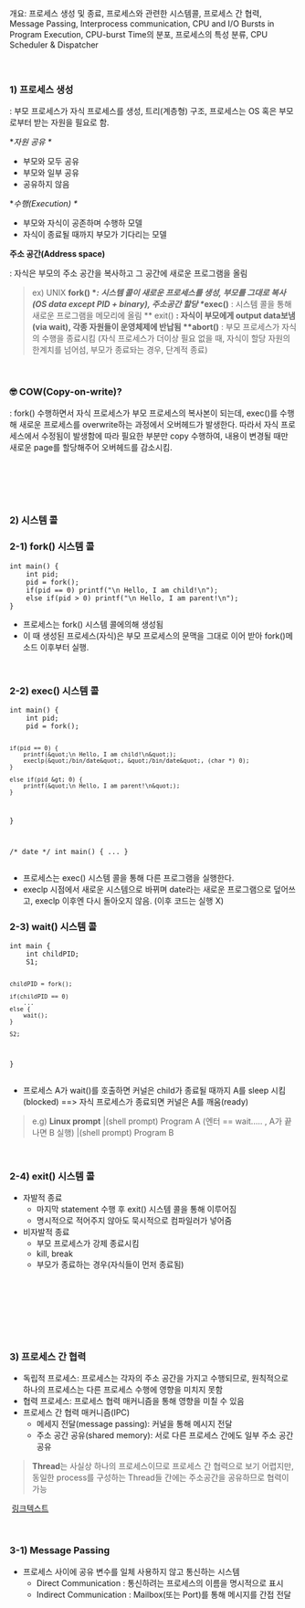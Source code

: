 <p>개요: 프로세스 생성 및 종료, 프로세스와 관련한 시스템콜, 프로세스 간 협력, Message Passing, Interprocess communication, CPU and I/O Bursts in Program Execution, CPU-burst Time의 분포, 프로세스의 특성 분류, CPU Scheduler &amp; Dispatcher
<br />
<br />
<br /></p>
<h3 id="1-프로세스-생성">1) 프로세스 생성</h3>
<p>: 부모 프로세스가 자식 프로세스를 생성, 트리(계층형) 구조, 프로세스는 OS 혹은 부모로부터 받는 자원을 필요로 함.
<br /></p>
<p> *<em>자원 공유  *</em></p>
<ul>
<li>부모와 모두 공유</li>
<li>부모와 일부 공유</li>
<li>공유하지 않음<br />

</li>
</ul>
<p>*<em>수행(Execution) *</em></p>
<ul>
<li>부모와 자식이 공존하며 수행하 모델</li>
<li>자식이 종료될 때까지 부모가 기다리는 모델<br />

</li>
</ul>
<p><strong>주소 공간(Address space)</strong></p>
<p>: 자식은 부모의 주소 공간을 복사하고 그 공간에 새로운 프로그램을 올림</p>
<blockquote>
<p>ex) UNIX
 <strong>fork() *<em>: 시스템 콜이 새로운 프로세스를 생성, 부모를 그대로 복사(OS data except PID + binary), 주소공간 할당
 *</em>exec()</strong> : 시스템 콜을 통해 새로운 프로그램을 메모리에 올림
** exit() <strong>: 자식이 부모에게 output data보냄 (via wait), 각종 자원들이 운영체제에 반납됨
 **abort()</strong> : 부모 프로세스가 자식의 수행을 종료시킴 (자식 프로세스가 더이상 필요 없을 때, 자식이 할당 자원의 한계치를 넘어섬, 부모가 종료돠는 경우, 단계적 종료)</p>
</blockquote>
 <br />



<h3 id="🤓-cowcopy-on-write">🤓 COW(Copy-on-write)?</h3>
<p>: fork() 수행하면서 자식 프로세스가 부모 프로세스의 복사본이 되는데, exec()를 수행해 새로운 프로세스를 overwrite하는 과정에서 오버헤드가 발생한다.
 따라서 자식 프로세스에서 수정됨이 발생함에 따라 필요한 부분만 copy 수행하여, 내용이 변경될 때만 새로운 page를 할당해주어 오버헤드를 감소시킴.</p>
<p><br /><br /><br /><br /></p>
<h3 id="2-시스템-콜">2) 시스템 콜</h3>
<h3 id="2-1-fork-시스템-콜">2-1) fork() 시스템 콜</h3>
<pre><code class="language-c">int main() {
    int pid;
    pid = fork();
    if(pid == 0) printf(&quot;\n Hello, I am child!\n&quot;);
    else if(pid &gt; 0) printf(&quot;\n Hello, I am parent!\n&quot;);
}</code></pre>
<ul>
<li>프로세스는 fork() 시스템 콜에의해 생성됨</li>
<li>이 때 생성된 프로세스(자식)은 부모 프로세스의 문맥을 그대로 이어 받아 fork()메소드 이후부터 실행.</li>
</ul>
<br />

<h3 id="2-2-exec-시스템-콜">2-2) exec() 시스템 콜</h3>
<pre><code class="language-c">int main() {
    int pid;
    pid = fork();

    if(pid == 0) {
        printf(&quot;\n Hello, I am child!\n&quot;);
        execlp(&quot;/bin/date&quot;, &quot;/bin/date&quot;, (char *) 0);
    }

    else if(pid &gt; 0) {
        printf(&quot;\n Hello, I am parent!\n&quot;);
    }
}

/* date */
int main() {
    ...
}</code></pre>
<ul>
<li>프로세스는 exec() 시스템 콜을 통해 다른 프로그램을 실행한다. </li>
<li>execlp 시점에서 새로운 시스템으로 바뀌며 date라는 새로운 프로그램으로 덮어쓰고, execlp 이후엔 다시 돌아오지 않음. (이후 코드는 실행 X)<br />

</li>
</ul>
<h3 id="2-3-wait-시스템-콜">2-3) wait() 시스템 콜</h3>
<pre><code class="language-c">int main {
    int childPID;
    S1;

    childPID = fork();

    if(childPID == 0)
        ...
    else {
        wait();
    }

    S2;
}</code></pre>
<ul>
<li>프로세스 A가 wait()를 호출하면 커널은 child가 종료될 때까지 A를 sleep 시킴 (blocked) ==&gt; 자식 프로세스가 종료되면 커널은 A를 깨움(ready)<br />

</li>
</ul>
<blockquote>
<p>e.g) <strong>Linux prompt</strong>
|(shell prompt) Program A 
(엔터 == wait..... , A가 끝나면 B 실행)
|(shell prompt) Program B</p>
</blockquote>
<br />

<h3 id="2-4-exit-시스템-콜">2-4) exit() 시스템 콜</h3>
<ul>
<li>자발적 종료<ul>
<li>마지막 statement 수행 후 exit() 시스템 콜을 통해 이루어짐</li>
<li>명시적으로 적어주지 않아도 묵시적으로 컴파일러가 넣어줌</li>
</ul>
</li>
<li>비자발적 종료<ul>
<li>부모 프로세스가 강제 종료시킴</li>
<li>kill, break</li>
<li>부모가 종료하는 경우(자식들이 먼저 종료됨)</li>
</ul>
</li>
</ul>
<p><br /><br /><br /><br /><br /><br /></p>
<h3 id="3-프로세스-간-협력">3) 프로세스 간 협력</h3>
<ul>
<li>독립적 프로세스: 프로세스는 각자의 주소 공간을 가지고 수행되므로, 원칙적으로 하나의 프로세스는 다른 프로세스 수행에 영향을 미치지 못함</li>
<li>협력 프로세스: 프로세스 협력 매커니즘을 통해 영향을 미칠 수 있음</li>
<li>프로세스 간 협력 매커니즘(IPC)<ul>
<li>메세지 전달(message passing): 커널을 통해 메시지 전달 </li>
<li>주소 공간 공유(shared memory): 서로 다른 프로세스 간에도 일부 주소 공간 공유</li>
</ul>
</li>
</ul>
<blockquote>
<p><strong>Thread</strong>는 
사실상 하나의 프로세스이므로 프로세스 간 협력으로 보기 어렵지만, 동일한 process를 구성하는 Thread들 간에는 주소공간을 공유하므로 협력이 가능</p>
</blockquote>
<p>  <img alt="" src="https://velog.velcdn.com/images/wlsthfdl/post/232b6231-1eec-49fd-af2d-f1e8489a7182/image.png" />
<a href="https://woojin.tistory.com/87">링크텍스트</a></p>
<br />

<h3 id="3-1-message-passing">3-1) Message Passing</h3>
<ul>
<li>프로세스 사이에 공유 변수를 일체 사용하지 않고 통신하는 시스템<ul>
<li>Direct Communication : 통신하려는 프로세스의 이름을 명시적으로 표시 </li>
<li>Indirect Communication : Mailbox(또는 Port)를 통해 메시지를 간접 전달</li>
</ul>
</li>
</ul>
<p><br /><br /><br /><br /></p>